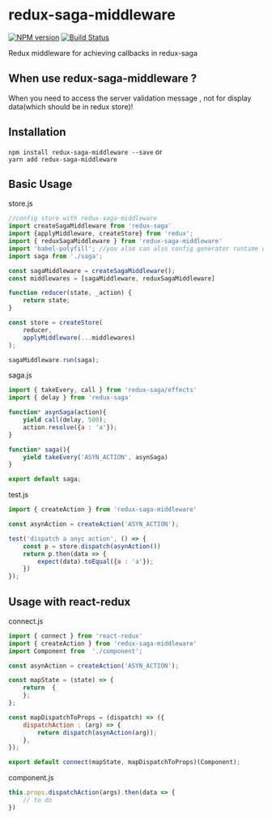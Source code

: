 # redux-saga-middleware

[![NPM version](https://img.shields.io/npm/v/redux-saga-middleware.svg?style=flat)](https://www.npmjs.com/package/redux-saga-middleware)
[![Build Status](https://img.shields.io/travis/wangtao0101/redux-saga-middleware.svg?style=flat)](https://travis-ci.org/wangtao0101/redux-saga-middleware)

Redux middleware for achieving callbacks in redux-saga

## When use redux-saga-middleware ?
When you need to access the server validation message , not for display data(which should be in redux store)!

## Installation

`npm install redux-saga-middleware --save`  or  
`yarn add redux-saga-middleware`

## Basic Usage
store.js
```js
//config store with redux-saga-middleware
import createSagaMiddleware from 'redux-saga'
import {applyMiddleware, createStore} from 'redux';
import { reduxSagaMiddleware } from 'redux-saga-middleware'
import 'babel-polyfill'; //you alse can also config generator runtime without babel-polyfill
import saga from './saga';

const sagaMiddleware = createSagaMiddleware();
const middlewares = [sagaMiddleware, reduxSagaMiddleware]

function reducer(state, _action) {
    return state;
}

const store = createStore(
    reducer,
    applyMiddleware(...middlewares)
);

sagaMiddleware.run(saga);
```

saga.js
```js
import { takeEvery, call } from 'redux-saga/effects'
import { delay } from 'redux-saga'

function* asynSaga(action){
    yield call(delay, 500);
    action.resolve({a : 'a'});
}

function* saga(){
    yield takeEvery('ASYN_ACTION', asynSaga)
}

export default saga;
```

test.js
```js
import { createAction } from 'redux-saga-middleware'

const asynAction = createAction('ASYN_ACTION');

test('dispatch a anyc action', () => {
    const p = store.dispatch(asynAction())
    return p.then(data => {
        expect(data).toEqual({a : 'a'});
    })
});
```

## Usage with react-redux

connect.js
```js
import { connect } from 'react-redux'
import { createAction } from 'redux-saga-middleware'
import Component from  './component';

const asynAction = createAction('ASYN_ACTION');

const mapState = (state) => {
    return  {
    };
};

const mapDispatchToProps = (dispatch) => ({
    dispatchAction : (arg) => {
        return dispatch(asynAction(arg));
    },
});

export default connect(mapState, mapDispatchToProps)(Component);
```

component.js
```js
this.props.dispatchAction(args).then(data => {
    // to do
})
```